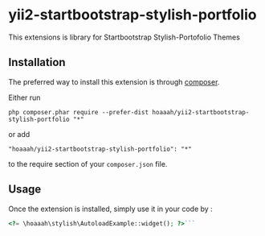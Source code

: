 yii2-startbootstrap-stylish-portfolio
=====================================
This extensions is library for Startbootstrap Stylish-Portofolio Themes

Installation
------------

The preferred way to install this extension is through [composer](http://getcomposer.org/download/).

Either run

```
php composer.phar require --prefer-dist hoaaah/yii2-startbootstrap-stylish-portfolio "*"
```

or add

```
"hoaaah/yii2-startbootstrap-stylish-portfolio": "*"
```

to the require section of your `composer.json` file.


Usage
-----

Once the extension is installed, simply use it in your code by  :

```php
<?= \hoaaah\stylish\AutoloadExample::widget(); ?>```
